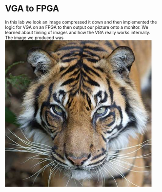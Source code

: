 # VGA to FPGA
In this lab we look an image compressed it down and then implemented the logic for VGA on an FPGA to then output our picture onto a monitor. We learned about timing of images and how the VGA really works internally. The image we produced was 
![tigerImage](tigerOriginal.jpg)
